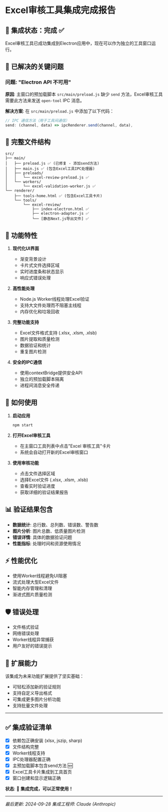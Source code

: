 # Excel审核工具集成完成报告

## 🎉 集成状态：完成 ✅

Excel审核工具已成功集成到Electron应用中，现在可以作为独立的工具窗口运行。

## 🔧 已解决的关键问题

### 问题: "Electron API 不可用"
**原因**: 主窗口的预加载脚本 `src/main/preload.js` 缺少 `send` 方法，Excel审核工具需要此方法来发送 `open-tool` IPC 消息。

**解决方案**: 在 `src/main/preload.js` 中添加了以下代码：
```javascript
// IPC 通信方法（用于工具间通信）
send: (channel, data) => ipcRenderer.send(channel, data),
```

## 📁 完整文件结构

```
src/
├── main/
│   ├── preload.js ✅ (已修复 - 添加send方法)
│   ├── main.js ✅ (包含Excel工具IPC处理器)
│   ├── preloads/
│   │   └── excel-review-preload.js ✅
│   └── workers/
│       └── excel-validation-worker.js ✅
└── renderer/
    ├── tools-home.html ✅ (包含Excel工具卡片)
    └── tools/
        └── excel-review/
            ├── index-electron.html ✅
            ├── electron-adapter.js ✅
            └── [静态Next.js导出文件] ✅
```

## 🚀 功能特性

1. **现代化UI界面**
   - 渐变背景设计
   - 卡片式文件选择区域
   - 实时进度条和状态显示
   - 响应式错误处理

2. **高性能处理**
   - Node.js Worker线程处理Excel验证
   - 支持大文件处理而不阻塞主线程
   - 内存优化和垃圾回收

3. **完整功能支持**
   - Excel文件格式支持 (.xlsx, .xlsm, .xlsb)
   - 图片提取和质量检测
   - 数据验证和统计
   - 重复图片检测

4. **安全的IPC通信**
   - 使用contextBridge提供安全API
   - 独立的预加载脚本隔离
   - 进程间消息安全传递

## 🎯 如何使用

1. **启动应用**
   ```bash
   npm start
   ```

2. **打开Excel审核工具**
   - 在主窗口工具列表中点击"Excel 审核工具"卡片
   - 系统会自动打开新的Excel审核窗口

3. **使用审核功能**
   - 点击文件选择区域
   - 选择Excel文件 (.xlsx, .xlsm, .xlsb)
   - 查看实时验证进度
   - 获取详细的验证结果报告

## 📊 验证结果包含

- **数据统计**: 总行数、总列数、错误数、警告数
- **图片分析**: 图片总数、低质量图片检测
- **错误详情**: 具体的数据验证问题
- **性能指标**: 处理时间和资源使用情况

## ⚡ 性能优化

- 使用Worker线程避免UI阻塞
- 流式处理大型Excel文件
- 智能内存管理和清理
- 渐进式图片质量检测

## 🛡️ 错误处理

- 文件格式验证
- 网络错误处理
- Worker线程异常捕获
- 用户友好的错误提示

## 🔄 扩展能力

该集成为未来功能扩展提供了坚实基础：
- 可轻松添加新的验证规则
- 支持自定义导出格式
- 可集成更多图片分析功能
- 支持批量文件处理

---

## ✅ 集成验证清单

- [x] 依赖包正确安装 (xlsx, jszip, sharp)
- [x] 文件结构完整
- [x] Worker线程支持
- [x] IPC处理器配置正确
- [x] 主预加载脚本包含send方法 🆕
- [x] Excel工具卡片集成到工具首页
- [x] 窗口创建和显示逻辑正确

**状态**: 🎉 **集成完成，可以正常使用！**

---

*最后更新: 2024-09-28*
*集成工程师: Claude (Anthropic)*
